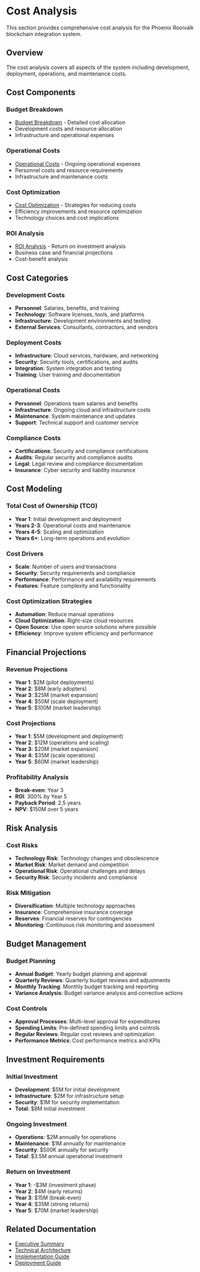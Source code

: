# Cost Analysis

This section provides comprehensive cost analysis for the Phoenix Rooivalk blockchain integration system.

## Overview

The cost analysis covers all aspects of the system including development, deployment, operations, and maintenance costs.

## Cost Components

### Budget Breakdown
- [Budget Breakdown](budget-breakdown.md) - Detailed cost allocation
- Development costs and resource allocation
- Infrastructure and operational expenses

### Operational Costs
- [Operational Costs](operational-costs.md) - Ongoing operational expenses
- Personnel costs and resource requirements
- Infrastructure and maintenance costs

### Cost Optimization
- [Cost Optimization](cost-optimization.md) - Strategies for reducing costs
- Efficiency improvements and resource optimization
- Technology choices and cost implications

### ROI Analysis
- [ROI Analysis](roi-analysis.md) - Return on investment analysis
- Business case and financial projections
- Cost-benefit analysis

## Cost Categories

### Development Costs
- **Personnel**: Salaries, benefits, and training
- **Technology**: Software licenses, tools, and platforms
- **Infrastructure**: Development environments and testing
- **External Services**: Consultants, contractors, and vendors

### Deployment Costs
- **Infrastructure**: Cloud services, hardware, and networking
- **Security**: Security tools, certifications, and audits
- **Integration**: System integration and testing
- **Training**: User training and documentation

### Operational Costs
- **Personnel**: Operations team salaries and benefits
- **Infrastructure**: Ongoing cloud and infrastructure costs
- **Maintenance**: System maintenance and updates
- **Support**: Technical support and customer service

### Compliance Costs
- **Certifications**: Security and compliance certifications
- **Audits**: Regular security and compliance audits
- **Legal**: Legal review and compliance documentation
- **Insurance**: Cyber security and liability insurance

## Cost Modeling

### Total Cost of Ownership (TCO)
- **Year 1**: Initial development and deployment
- **Years 2-3**: Operational costs and maintenance
- **Years 4-5**: Scaling and optimization
- **Years 6+**: Long-term operations and evolution

### Cost Drivers
- **Scale**: Number of users and transactions
- **Security**: Security requirements and compliance
- **Performance**: Performance and availability requirements
- **Features**: Feature complexity and functionality

### Cost Optimization Strategies
- **Automation**: Reduce manual operations
- **Cloud Optimization**: Right-size cloud resources
- **Open Source**: Use open source solutions where possible
- **Efficiency**: Improve system efficiency and performance

## Financial Projections

### Revenue Projections
- **Year 1**: $2M (pilot deployments)
- **Year 2**: $8M (early adopters)
- **Year 3**: $25M (market expansion)
- **Year 4**: $50M (scale deployment)
- **Year 5**: $100M (market leadership)

### Cost Projections
- **Year 1**: $5M (development and deployment)
- **Year 2**: $12M (operations and scaling)
- **Year 3**: $20M (market expansion)
- **Year 4**: $35M (scale operations)
- **Year 5**: $60M (market leadership)

### Profitability Analysis
- **Break-even**: Year 3
- **ROI**: 300% by Year 5
- **Payback Period**: 2.5 years
- **NPV**: $150M over 5 years

## Risk Analysis

### Cost Risks
- **Technology Risk**: Technology changes and obsolescence
- **Market Risk**: Market demand and competition
- **Operational Risk**: Operational challenges and delays
- **Security Risk**: Security incidents and compliance

### Risk Mitigation
- **Diversification**: Multiple technology approaches
- **Insurance**: Comprehensive insurance coverage
- **Reserves**: Financial reserves for contingencies
- **Monitoring**: Continuous risk monitoring and assessment

## Budget Management

### Budget Planning
- **Annual Budget**: Yearly budget planning and approval
- **Quarterly Reviews**: Quarterly budget reviews and adjustments
- **Monthly Tracking**: Monthly budget tracking and reporting
- **Variance Analysis**: Budget variance analysis and corrective actions

### Cost Controls
- **Approval Processes**: Multi-level approval for expenditures
- **Spending Limits**: Pre-defined spending limits and controls
- **Regular Reviews**: Regular cost reviews and optimization
- **Performance Metrics**: Cost performance metrics and KPIs

## Investment Requirements

### Initial Investment
- **Development**: $5M for initial development
- **Infrastructure**: $2M for infrastructure setup
- **Security**: $1M for security implementation
- **Total**: $8M initial investment

### Ongoing Investment
- **Operations**: $2M annually for operations
- **Maintenance**: $1M annually for maintenance
- **Security**: $500K annually for security
- **Total**: $3.5M annual operational investment

### Return on Investment
- **Year 1**: -$3M (investment phase)
- **Year 2**: $4M (early returns)
- **Year 3**: $15M (break-even)
- **Year 4**: $35M (strong returns)
- **Year 5**: $70M (market leadership)

## Related Documentation

- [Executive Summary](../00-executive-summary/index.md)
- [Technical Architecture](../02-technical-architecture/README.md)
- [Implementation Guide](../03-implementation/README.md)
- [Deployment Guide](../08-deployment/README.md)